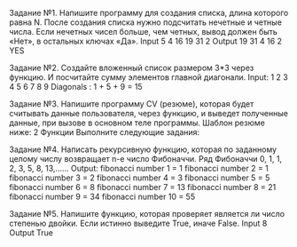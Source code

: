 Задание №1.
Напишите программу для создания списка, длина которого равна N. После создания
списка нужно подсчитать нечетные и четные числа. Если нечетных чисел больше, чем четных,
вывод должен быть «Нет», в остальных ключах «Да».
Input
5
4 16 19 31 2
Output
19 31
4 16 2
YES

Задание №2.
Создайте вложенный список размером 3*3 через функцию. И посчитайте сумму
элементов главной диагонали.
Input:
1 2 3
4 5 6
7 8 9
Diagonals : 1 + 5 + 9 = 15

Задание №3.
Напишите программу СV (резюме), которая будет считывать данные пользователя,
через функцию, и выведет полученные данные, при вызове в основном теле программы.
Шаблон резюме ниже:
2
Функции
Выполните следующие задания:

Задание №4.
Написать рекурсивную функцию, которая по заданному целому числу возвращает n-e
число Фибоначчи. Ряд Фибоначчи 0, 1, 1, 2, 3, 5, 8, 13,……
Output:
fibonacci number 1 = 1
fibonacci number 2 = 1
fibonacci number 3 = 2
fibonacci number 4 = 3
fibonacci number 5 = 5
fibonacci number 6 = 8
fibonacci number 7 = 13
fibonacci number 8 = 21
fibonacci number 9 = 34
fibonacci number 10 = 55

Задание №5.
Напишите функцию, которая проверяет является ли число степенью двойки. Если
истинно выведите True, иначе False.
Input
8
Output
True 
